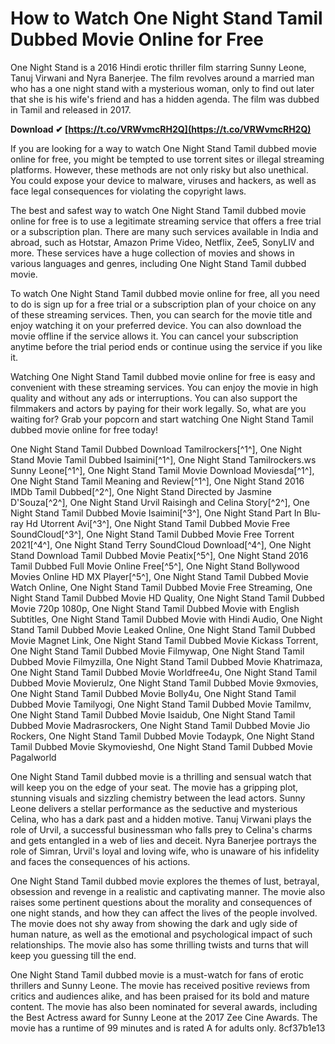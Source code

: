 
 
# How to Watch One Night Stand Tamil Dubbed Movie Online for Free
 
One Night Stand is a 2016 Hindi erotic thriller film starring Sunny Leone, Tanuj Virwani and Nyra Banerjee. The film revolves around a married man who has a one night stand with a mysterious woman, only to find out later that she is his wife's friend and has a hidden agenda. The film was dubbed in Tamil and released in 2017.
 
**Download ✔ [https://t.co/VRWvmcRH2Q](https://t.co/VRWvmcRH2Q)**


 
If you are looking for a way to watch One Night Stand Tamil dubbed movie online for free, you might be tempted to use torrent sites or illegal streaming platforms. However, these methods are not only risky but also unethical. You could expose your device to malware, viruses and hackers, as well as face legal consequences for violating the copyright laws.
 
The best and safest way to watch One Night Stand Tamil dubbed movie online for free is to use a legitimate streaming service that offers a free trial or a subscription plan. There are many such services available in India and abroad, such as Hotstar, Amazon Prime Video, Netflix, Zee5, SonyLIV and more. These services have a huge collection of movies and shows in various languages and genres, including One Night Stand Tamil dubbed movie.
 
To watch One Night Stand Tamil dubbed movie online for free, all you need to do is sign up for a free trial or a subscription plan of your choice on any of these streaming services. Then, you can search for the movie title and enjoy watching it on your preferred device. You can also download the movie offline if the service allows it. You can cancel your subscription anytime before the trial period ends or continue using the service if you like it.
 
Watching One Night Stand Tamil dubbed movie online for free is easy and convenient with these streaming services. You can enjoy the movie in high quality and without any ads or interruptions. You can also support the filmmakers and actors by paying for their work legally. So, what are you waiting for? Grab your popcorn and start watching One Night Stand Tamil dubbed movie online for free today!
 
One Night Stand Tamil Dubbed Download Tamilrockers[^1^],  One Night Stand Movie Tamil Dubbed Isaimini[^1^],  One Night Stand Tamilrockers.ws Sunny Leone[^1^],  One Night Stand Tamil Movie Download Moviesda[^1^],  One Night Stand Tamil Meaning and Review[^1^],  One Night Stand 2016 IMDb Tamil Dubbed[^2^],  One Night Stand Directed by Jasmine D'Souza[^2^],  One Night Stand Urvil Raisingh and Celina Story[^2^],  One Night Stand Tamil Dubbed Movie Isaimini[^3^],  One Night Stand Part In Blu-ray Hd Utorrent Avi[^3^],  One Night Stand Tamil Dubbed Movie Free SoundCloud[^3^],  One Night Stand Tamil Dubbed Movie Free Torrent 2021[^4^],  One Night Stand Terry SoundCloud Download[^4^],  One Night Stand Download Tamil Dubbed Movie Peatix[^5^],  One Night Stand 2016 Tamil Dubbed Full Movie Online Free[^5^],  One Night Stand Bollywood Movies Online HD MX Player[^5^],  One Night Stand Tamil Dubbed Movie Watch Online,  One Night Stand Tamil Dubbed Movie Free Streaming,  One Night Stand Tamil Dubbed Movie HD Quality,  One Night Stand Tamil Dubbed Movie 720p 1080p,  One Night Stand Tamil Dubbed Movie with English Subtitles,  One Night Stand Tamil Dubbed Movie with Hindi Audio,  One Night Stand Tamil Dubbed Movie Leaked Online,  One Night Stand Tamil Dubbed Movie Magnet Link,  One Night Stand Tamil Dubbed Movie Kickass Torrent,  One Night Stand Tamil Dubbed Movie Filmywap,  One Night Stand Tamil Dubbed Movie Filmyzilla,  One Night Stand Tamil Dubbed Movie Khatrimaza,  One Night Stand Tamil Dubbed Movie Worldfree4u,  One Night Stand Tamil Dubbed Movie Movierulz,  One Night Stand Tamil Dubbed Movie 9xmovies,  One Night Stand Tamil Dubbed Movie Bolly4u,  One Night Stand Tamil Dubbed Movie Tamilyogi,  One Night Stand Tamil Dubbed Movie Tamilmv,  One Night Stand Tamil Dubbed Movie Isaidub,  One Night Stand Tamil Dubbed Movie Madrasrockers,  One Night Stand Tamil Dubbed Movie Jio Rockers,  One Night Stand Tamil Dubbed Movie Todaypk,  One Night Stand Tamil Dubbed Movie Skymovieshd,  One Night Stand Tamil Dubbed Movie Pagalworld
  
One Night Stand Tamil dubbed movie is a thrilling and sensual watch that will keep you on the edge of your seat. The movie has a gripping plot, stunning visuals and sizzling chemistry between the lead actors. Sunny Leone delivers a stellar performance as the seductive and mysterious Celina, who has a dark past and a hidden motive. Tanuj Virwani plays the role of Urvil, a successful businessman who falls prey to Celina's charms and gets entangled in a web of lies and deceit. Nyra Banerjee portrays the role of Simran, Urvil's loyal and loving wife, who is unaware of his infidelity and faces the consequences of his actions.
 
One Night Stand Tamil dubbed movie explores the themes of lust, betrayal, obsession and revenge in a realistic and captivating manner. The movie also raises some pertinent questions about the morality and consequences of one night stands, and how they can affect the lives of the people involved. The movie does not shy away from showing the dark and ugly side of human nature, as well as the emotional and psychological impact of such relationships. The movie also has some thrilling twists and turns that will keep you guessing till the end.
 
One Night Stand Tamil dubbed movie is a must-watch for fans of erotic thrillers and Sunny Leone. The movie has received positive reviews from critics and audiences alike, and has been praised for its bold and mature content. The movie has also been nominated for several awards, including the Best Actress award for Sunny Leone at the 2017 Zee Cine Awards. The movie has a runtime of 99 minutes and is rated A for adults only.
 8cf37b1e13
 
